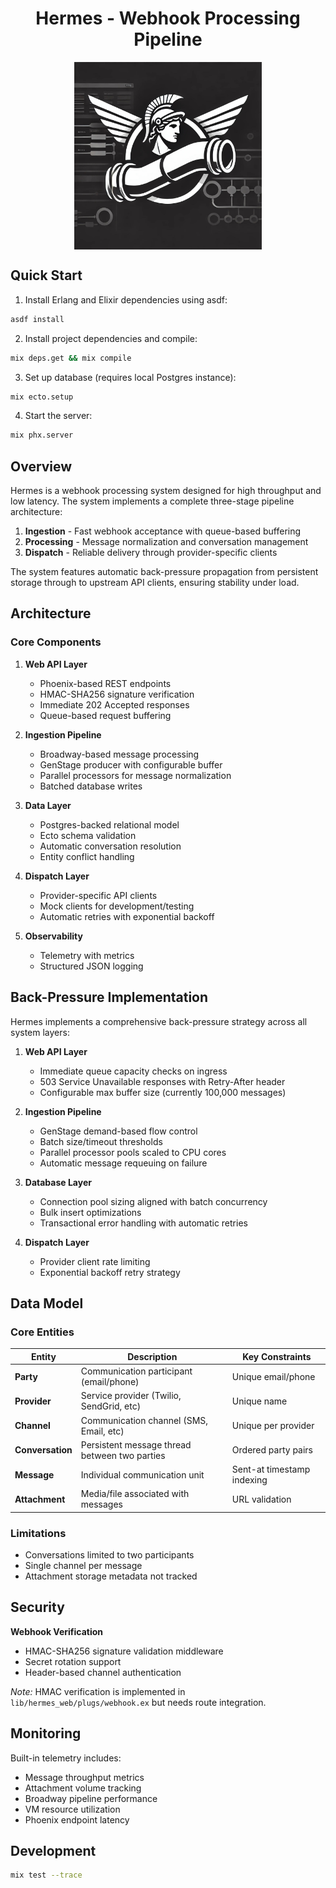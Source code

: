 <div align="center">
<h1>Hermes - Webhook Processing Pipeline</h1>
<img src="/assets/logo.jpg" alt="Logo" width="300" style="display: block; margin-top: 0; margin-bottom: 0;"/>
</div>


## Quick Start

1. Install Erlang and Elixir dependencies using asdf:
```bash
asdf install
```

2. Install project dependencies and compile:
```bash
mix deps.get && mix compile
```

3. Set up database (requires local Postgres instance):
```bash
mix ecto.setup
```

4. Start the server:
```bash
mix phx.server
```

## Overview

Hermes is a webhook processing system designed for high throughput and low latency. The system implements a complete three-stage pipeline architecture:

1. **Ingestion** - Fast webhook acceptance with queue-based buffering
2. **Processing** - Message normalization and conversation management
3. **Dispatch** - Reliable delivery through provider-specific clients

The system features automatic back-pressure propagation from persistent storage through to upstream API clients, ensuring stability under load.


## Architecture

### Core Components

1. **Web API Layer**
   - Phoenix-based REST endpoints
   - HMAC-SHA256 signature verification
   - Immediate 202 Accepted responses
   - Queue-based request buffering

2. **Ingestion Pipeline**
   - Broadway-based message processing
   - GenStage producer with configurable buffer
   - Parallel processors for message normalization
   - Batched database writes

3. **Data Layer**
   - Postgres-backed relational model
   - Ecto schema validation
   - Automatic conversation resolution
   - Entity conflict handling

4. **Dispatch Layer**
   - Provider-specific API clients
   - Mock clients for development/testing
   - Automatic retries with exponential backoff

5. **Observability**
    - Telemetry with metrics
    - Structured JSON logging


## Back-Pressure Implementation

Hermes implements a comprehensive back-pressure strategy across all system layers:

1. **Web API Layer**
   - Immediate queue capacity checks on ingress
   - 503 Service Unavailable responses with Retry-After header
   - Configurable max buffer size (currently 100,000 messages)

2. **Ingestion Pipeline**
   - GenStage demand-based flow control
   - Batch size/timeout thresholds
   - Parallel processor pools scaled to CPU cores
   - Automatic message requeuing on failure

3. **Database Layer**
   - Connection pool sizing aligned with batch concurrency
   - Bulk insert optimizations
   - Transactional error handling with automatic retries

4. **Dispatch Layer**
   - Provider client rate limiting
   - Exponential backoff retry strategy


## Data Model

### Core Entities

| Entity         | Description                                  | Key Constraints              |
|----------------|----------------------------------------------|-------------------------------|
| **Party**      | Communication participant (email/phone)      | Unique email/phone            |
| **Provider**   | Service provider (Twilio, SendGrid, etc)     | Unique name                   |
| **Channel**    | Communication channel (SMS, Email, etc)      | Unique per provider           |
| **Conversation**| Persistent message thread between two parties| Ordered party pairs           |
| **Message**    | Individual communication unit                | Sent-at timestamp indexing    |
| **Attachment** | Media/file associated with messages          | URL validation                |


### Limitations
- Conversations limited to two participants
- Single channel per message
- Attachment storage metadata not tracked

## Security

**Webhook Verification**
   - HMAC-SHA256 signature validation middleware
   - Secret rotation support
   - Header-based channel authentication

*Note:* HMAC verification is implemented in `lib/hermes_web/plugs/webhook.ex` but needs route integration.


## Monitoring

Built-in telemetry includes:
- Message throughput metrics
- Attachment volume tracking
- Broadway pipeline performance
- VM resource utilization
- Phoenix endpoint latency


## Development

```bash
mix test --trace
```

